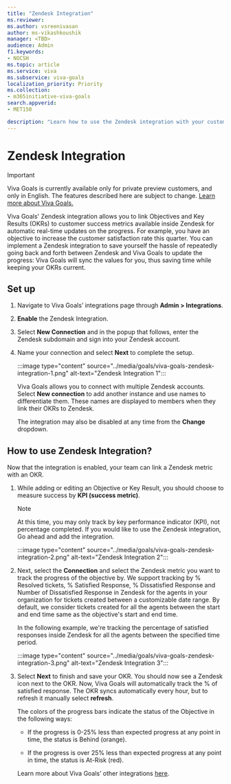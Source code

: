 ```yaml
---
title: "Zendesk Integration"
ms.reviewer: 
ms.author: vsreenivasan
author: ms-vikashkoushik
manager: <TBD>
audience: Admin
f1.keywords:
- NOCSH
ms.topic: article
ms.service: viva
ms.subservice: viva-goals
localization_priority: Priority
ms.collection:  
- m365initiative-viva-goals
search.appverid:
- MET150

description: "Learn how to use the Zendesk integration with your customer success OKRs."
---
```


# Zendesk Integration

> [!IMPORTANT]
> Viva Goals is currently available only for private preview customers, and only in English. The features described here are subject to change. [Learn more about Viva Goals.](https://go.microsoft.com/fwlink/?linkid=2189933)

Viva Goals' Zendesk integration allows you to link Objectives and Key Results (OKRs) to customer success metrics available inside Zendesk for automatic real-time updates on the progress. For example, you have an objective to increase the customer satisfaction rate this quarter. You can implement a Zendesk integration to save yourself the hassle of repeatedly going back and forth between Zendesk and Viva Goals to update the progress: Viva Goals will sync the values for you, thus saving time while keeping your OKRs current.

## Set up

1. Navigate to Viva Goals’ integrations page through **Admin > Integrations**.

2. **Enable** the Zendesk Integration.

3. Select **New Connection** and in the popup that follows, enter the Zendesk subdomain and sign into your Zendesk account.

4. Name your connection and select **Next** to complete the setup.

    :::image type="content" source="../media/goals/viva-goals-zendesk-integration-1.png" alt-text="Zendesk Integration 1":::

    Viva Goals allows you to connect with multiple Zendesk accounts. Select **New connection** to add another instance and use names to differentiate them. These names are displayed to members when they link their OKRs to Zendesk.

    The integration may also be disabled at any time from the **Change** dropdown.

## How to use Zendesk Integration?

Now that the integration is enabled, your team can link a Zendesk metric with an OKR.

1. While adding or editing an Objective or Key Result, you should choose to measure success by **KPI (success metric)**.

    > [!NOTE]
    > At this time, you may only track by key performance indicator (KPI), not percentage completed. If you would like to use the Zendesk integration, Go ahead and add the integration.

    :::image type="content" source="../media/goals/viva-goals-zendesk-integration-2.png" alt-text="Zendesk Integration 2":::

2. Next, select the **Connection** and select the Zendesk metric you want to track the progress of the objective by. We support tracking by % Resolved tickets, % Satisfied Response, % Dissatisfied Response and Number of Dissatisfied Response in Zendesk for the agents in your organization for tickets created between a customizable date range. By default, we consider tickets created for all the agents between the start and end time same as the objective's start and end time.

    In the following example, we're tracking the percentage of satisfied responses inside Zendesk for all the agents between the specified time period.

    :::image type="content" source="../media/goals/viva-goals-zendesk-integration-3.png" alt-text="Zendesk Integration 3":::

3. Select **Next** to finish and save your OKR. You should now see a Zendesk icon next to the OKR. Now, Viva Goals will automatically track the % of satisfied response. The OKR syncs automatically every hour, but to refresh it manually select **refresh**.

    The colors of the progress bars indicate the status of the Objective in the following ways:

    - If the progress is 0-25% less than expected progress at any point in time, the status is Behind (orange).

    - If the progress is over 25% less than expected progress at any point in time, the status is At-Risk (red).

    Learn more about Viva Goals’ other integrations [here](http://help.gotoally.com/integrations).
